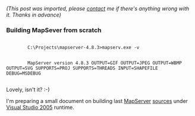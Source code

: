*(This post was imported, please [contact](#/contact) me if there's anything wrong with it. Thanks in advance)*

<div class="entry-body">
<h3>Building MapSever from scratch</h3>
<p>
	<code>
		C:\Projects\mapserver-4.8.3>mapserv.exe -v
		<br />
		MapServer version 4.8.3 OUTPUT=GIF OUTPUT=JPEG OUTPUT=WBMP OUTPUT=SVG SUPPORTS=PROJ SUPPORTS=THREADS INPUT=SHAPEFILE DEBUG=MSDEBUG
	</code>
</p>
<p>
	Lovely, isn't it? :-)
</p>
<p>
	I'm preparing a small document on building last <a href="http://mapserver.gis.umn.edu/">MapServer</a> <a href="http://mapserver.gis.umn.edu/download/current/">sources</a> under <a href="http://msdn.microsoft.com/vstudio/">Visual Studio 2005</a> runtime.
</p>
</div>
